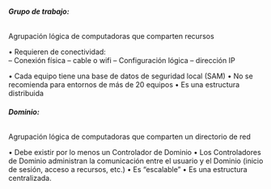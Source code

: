
###### **Grupo de trabajo:** 
Agrupación lógica de computadoras que comparten recursos

• Requieren de conectividad:    
– Conexión física 
– cable o wifi 
– Configuración lógica
– dirección IP 

• Cada equipo tiene una base de datos de seguridad local (SAM) 
• No se recomienda para entornos de más de 20 equipos 
• Es una estructura distribuida


###### **Dominio:** 
Agrupación lógica de computadoras que comparten un directorio de red

• Debe existir por lo menos un Controlador de Dominio
• Los Controladores de Dominio administran la comunicación entre el usuario y el Dominio (inicio de sesión, acceso a recursos, etc.) 
• Es “escalable” 
• Es una estructura centralizada.